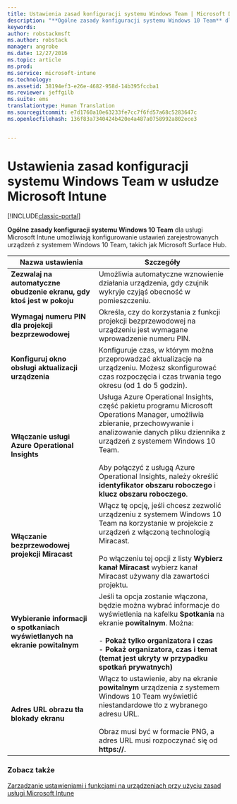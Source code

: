 ```yaml
---
title: Ustawienia zasad konfiguracji systemu Windows Team | Microsoft Docs
description: "**Ogólne zasady konfiguracji systemu Windows 10 Team** dla usługi Microsoft Intune umożliwiają konfigurowanie ustawień zarejestrowanych urządzeń z systemem Windows 10 Team, takich jak Microsoft Surface Hub."
keywords: 
author: robstackmsft
ms.author: robstack
manager: angrobe
ms.date: 12/27/2016
ms.topic: article
ms.prod: 
ms.service: microsoft-intune
ms.technology: 
ms.assetid: 38194ef3-e26e-4682-958d-14b395fccba1
ms.reviewer: jeffgilb
ms.suite: ems
translationtype: Human Translation
ms.sourcegitcommit: e7d1760a10e63233fe7cc7f6fd57a68c5283647c
ms.openlocfilehash: 136f83a7340424b420e4a487a0758992a802ece3


---
```


# <a name="windows-team-configuration-policy-settings-in-microsoft-intune"></a>Ustawienia zasad konfiguracji systemu Windows Team w usłudze Microsoft Intune

[!INCLUDE[classic-portal](../includes/classic-portal.md)]

**Ogólne zasady konfiguracji systemu Windows 10 Team** dla usługi Microsoft Intune umożliwiają konfigurowanie ustawień zarejestrowanych urządzeń z systemem Windows 10 Team, takich jak Microsoft Surface Hub.

|Nazwa ustawienia|Szczegóły|
|----------------|-----------|
|**Zezwalaj na automatyczne obudzenie ekranu, gdy ktoś jest w pokoju**|Umożliwia automatyczne wznowienie działania urządzenia, gdy czujnik wykryje czyjąś obecność w pomieszczeniu.|
|**Wymagaj numeru PIN dla projekcji bezprzewodowej**|Określa, czy do korzystania z funkcji projekcji bezprzewodowej na urządzeniu jest wymagane wprowadzenie numeru PIN.|
|**Konfiguruj okno obsługi aktualizacji urządzenia**|Konfiguruje czas, w którym można przeprowadzać aktualizacje na urządzeniu. Możesz skonfigurować czas rozpoczęcia i czas trwania tego okresu (od 1 do 5 godzin).|
|**Włączanie usługi Azure Operational Insights**|Usługa Azure Operational Insights, część pakietu programu Microsoft Operations Manager, umożliwia zbieranie, przechowywanie i analizowanie danych pliku dziennika z urządzeń z systemem Windows 10 Team.<br /><br />Aby połączyć z usługą Azure Operational Insights, należy określić **identyfikator obszaru roboczego** i **klucz obszaru roboczego**.|
|**Włączanie bezprzewodowej projekcji Miracast**|Włącz tę opcję, jeśli chcesz zezwolić urządzeniu z systemem Windows 10 Team na korzystanie w projekcie z urządzeń z włączoną technologią Miracast.<br /><br />Po włączeniu tej opcji z listy **Wybierz kanał Miracast** wybierz kanał Miracast używany dla zawartości projektu.|
|**Wybieranie informacji o spotkaniach wyświetlanych na ekranie powitalnym**|Jeśli ta opcja zostanie włączona, będzie można wybrać informacje do wyświetlenia na kafelku **Spotkania** na ekranie **powitalnym**. Można:<br /><br />-   **Pokaż tylko organizatora i czas**<br />-   **Pokaż organizatora, czas i temat (temat jest ukryty w przypadku spotkań prywatnych)**|
|**Adres URL obrazu tła blokady ekranu**|Włącz to ustawienie, aby na ekranie **powitalnym** urządzenia z systemem Windows 10 Team wyświetlić niestandardowe tło z wybranego adresu URL.<br /><br />Obraz musi być w formacie PNG, a adres URL musi rozpoczynać się od **https://**.|


### <a name="see-also"></a>Zobacz także
[Zarządzanie ustawieniami i funkcjami na urządzeniach przy użyciu zasad usługi Microsoft Intune](manage-settings-and-features-on-your-devices-with-microsoft-intune-policies.md)




<!--HONumber=Dec16_HO5-->


